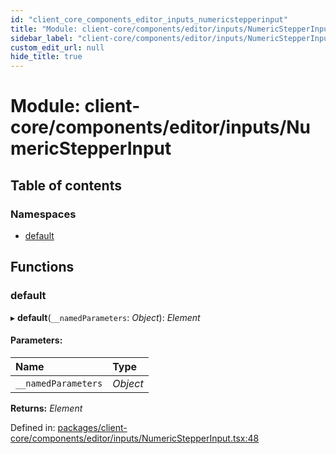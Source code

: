 ```yaml
---
id: "client_core_components_editor_inputs_numericstepperinput"
title: "Module: client-core/components/editor/inputs/NumericStepperInput"
sidebar_label: "client-core/components/editor/inputs/NumericStepperInput"
custom_edit_url: null
hide_title: true
---
```


# Module: client-core/components/editor/inputs/NumericStepperInput

## Table of contents

### Namespaces

- [default](client_core_components_editor_inputs_numericstepperinput.default.md)

## Functions

### default

▸ **default**(`__namedParameters`: *Object*): *Element*

#### Parameters:

Name | Type |
:------ | :------ |
`__namedParameters` | *Object* |

**Returns:** *Element*

Defined in: [packages/client-core/components/editor/inputs/NumericStepperInput.tsx:48](https://github.com/xr3ngine/xr3ngine/blob/9d253dc38/packages/client-core/components/editor/inputs/NumericStepperInput.tsx#L48)
